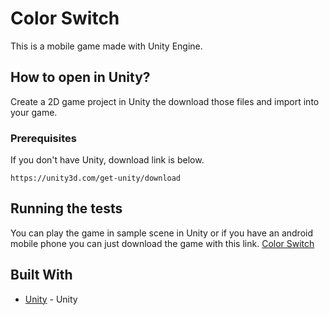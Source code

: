 # Color Switch

This is a mobile game made with Unity Engine.

## How to open in Unity?

Create a 2D game project in Unity the download those files and import into your game.

### Prerequisites

If you don't have Unity, download link is below. 

```
https://unity3d.com/get-unity/download
```

## Running the tests

You can play the game in sample scene in Unity or if you have an android mobile phone you can just download the game with this link.
[Color Switch](https://play.google.com/store/apps/details?id=com.Mertiq.ColorSwitch) 


## Built With

* [Unity](https://unity.com) - Unity
